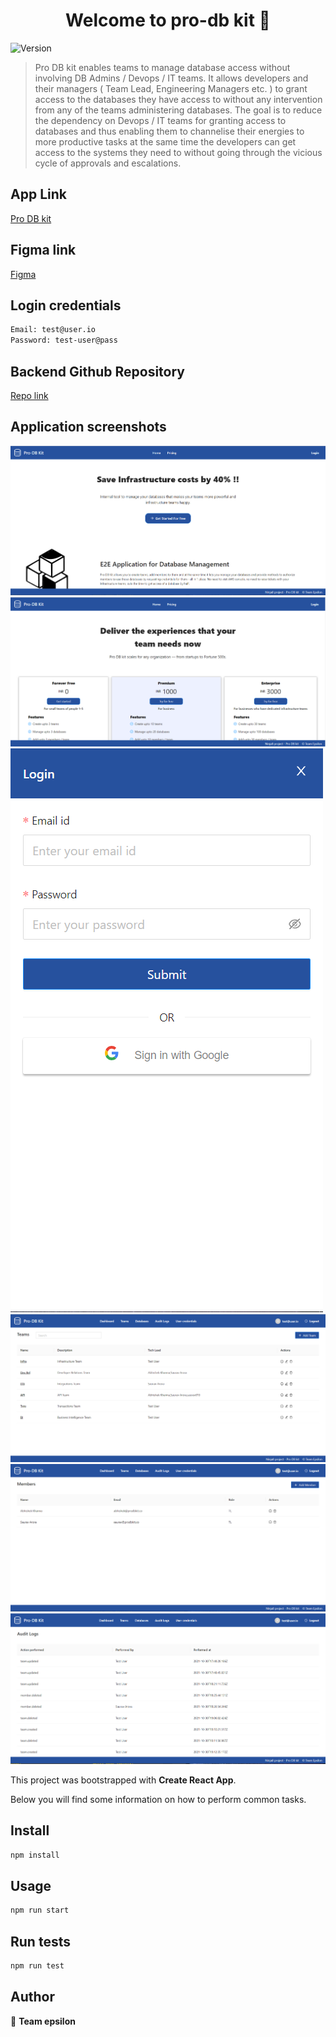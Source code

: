<h1 align="center">Welcome to pro-db kit 👋</h1>
<p>
  <img alt="Version" src="https://img.shields.io/badge/version-0.1.0-blue.svg?cacheSeconds=2592000" />
</p>

> Pro DB kit enables teams to manage database access without involving DB Admins / Devops / IT teams. It allows developers and their managers ( Team Lead, Engineering Managers etc. ) to grant access to the databases they have access to without any intervention from any of the teams administering databases. The goal is to reduce the dependency on Devops / IT teams for granting access to databases and thus enabling them to channelise their energies to more productive tasks at the same time the developers can get access to the systems they need to without going through the vicious cycle of approvals and escalations.

## App Link

<a href="http://ec2-3-110-44-138.ap-south-1.compute.amazonaws.com:3000">Pro DB kit</a>

## Figma link

<a href="https://www.figma.com/file/hYpGWOnWzFGTNGtfiMZ1WS/DBACS--dashboard?node-id=11%3A25">Figma</a>

## Login credentials

```sh
Email: test@user.io
Password: test-user@pass
```

## Backend Github Repository

<a href="https://github.com/pesto-students/n8-prodbkit-service-epsilon-8">Repo link</a>

## Application screenshots

<img alt="Home view" src="/public/home-snap.PNG" />
<img alt="Pricing view" src="/public/pricing-snap.PNG" />
<img alt="Login view" src="/public/login-snap.PNG" />
<img alt="Teams view" src="/public/team-snap.PNG" />
<img alt="Members view" src="/public/member-snap.PNG" />
<img alt="Teams view" src="/public/audit-snap.PNG" />

This project was bootstrapped with <b>Create React App</b>.

Below you will find some information on how to perform common tasks.

## Install

```sh
npm install
```

## Usage

```sh
npm run start
```

## Run tests

```sh
npm run test
```

## Author

👤 **Team epsilon**
